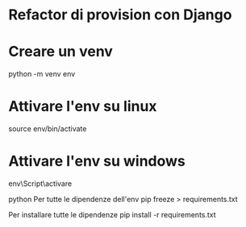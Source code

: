 # Refactor di provision con Django

# Creare un venv
python -m venv env
# Attivare l'env su linux
source env/bin/activate

# Attivare l'env su windows
env\Script\activare

python 
Per tutte le dipendenze dell'env
pip freeze > requirements.txt

Per installare tutte le dipendenze 
pip install -r requirements.txt
